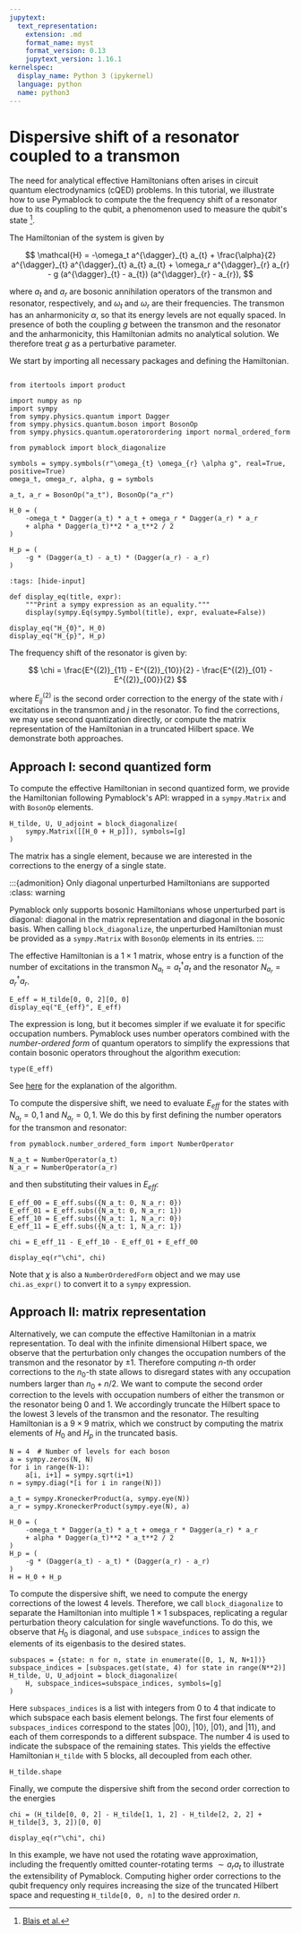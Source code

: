 ```yaml
---
jupytext:
  text_representation:
    extension: .md
    format_name: myst
    format_version: 0.13
    jupytext_version: 1.16.1
kernelspec:
  display_name: Python 3 (ipykernel)
  language: python
  name: python3
---
```


# Dispersive shift of a resonator coupled to a transmon

The need for analytical effective Hamiltonians often arises in circuit quantum electrodynamics (cQED) problems.
In this tutorial, we illustrate how to use Pymablock to compute the the frequency shift of a resonator due to its coupling to the qubit, a phenomenon used to measure the qubit's state [^1^].

[^1^]: [Blais et al.](https://journals.aps.org/pra/abstract/10.1103/PhysRevA.69.062320)

The Hamiltonian of the system is given by

$$
    \mathcal{H} =
    -\omega_t a^{\dagger}_{t} a_{t}
    + \frac{\alpha}{2} a^{\dagger}_{t} a^{\dagger}_{t} a_{t} a_{t} +
    \omega_r a^{\dagger}_{r} a_{r} -
    g (a^{\dagger}_{t} - a_{t}) (a^{\dagger}_{r} - a_{r}),
$$

where $a_t$ and $a_r$ are bosonic annihilation operators of the transmon and resonator, respectively, and $\omega_t$ and $\omega_r$ are their frequencies.
The transmon has an anharmonicity $\alpha$, so that its energy levels are not equally spaced.
In presence of both the coupling $g$ between the transmon and the resonator and the anharmonicity, this Hamiltonian admits no analytical solution.
We therefore treat $g$ as a perturbative parameter.

We start by importing all necessary packages and defining the Hamiltonian.

```{code-cell} ipython3

from itertools import product

import numpy as np
import sympy
from sympy.physics.quantum import Dagger
from sympy.physics.quantum.boson import BosonOp
from sympy.physics.quantum.operatorordering import normal_ordered_form

from pymablock import block_diagonalize

symbols = sympy.symbols(r"\omega_{t} \omega_{r} \alpha g", real=True, positive=True)
omega_t, omega_r, alpha, g = symbols

a_t, a_r = BosonOp("a_t"), BosonOp("a_r")

H_0 = (
    -omega_t * Dagger(a_t) * a_t + omega_r * Dagger(a_r) * a_r
    + alpha * Dagger(a_t)**2 * a_t**2 / 2
)

H_p = (
    -g * (Dagger(a_t) - a_t) * (Dagger(a_r) - a_r)
)
```


```{code-cell} ipython3
:tags: [hide-input]

def display_eq(title, expr):
    """Print a sympy expression as an equality."""
    display(sympy.Eq(sympy.Symbol(title), expr, evaluate=False))

display_eq("H_{0}", H_0)
display_eq("H_{p}", H_p)
```

The frequency shift of the resonator is given by:

$$
\chi = \frac{E^{(2)}_{11} - E^{(2)}_{10}}{2} - \frac{E^{(2)}_{01} - E^{(2)}_{00}}{2}
$$

where $E^{(2)}_{ij}$ is the second order correction to the energy of the state with $i$ excitations in the transmon and $j$ in the resonator.
To find the corrections, we may use second quantization directly, or compute the matrix representation of the Hamiltonian in a truncated Hilbert space.
We demonstrate both approaches.

## Approach I: second quantized form

To compute the effective Hamiltonian in second quantized form, we provide the Hamiltonian following Pymablock's API: wrapped in a `sympy.Matrix` and with `BosonOp` elements.

```{code-cell} ipython3
H_tilde, U, U_adjoint = block_diagonalize(
    sympy.Matrix([[H_0 + H_p]]), symbols=[g]
)
```

The matrix has a single element, because we are interested in the corrections to the energy of a single state.

:::{admonition} Only diagonal unperturbed Hamiltonians are supported
:class: warning

Pymablock only supports bosonic Hamiltonians whose unperturbed part is diagonal: diagonal in the matrix representation and diagonal in the bosonic basis.
When calling `block_diagonalize`, the unperturbed Hamiltonian must be provided as a `sympy.Matrix` with `BosonOp` elements in its entries.
:::

The effective Hamiltonian is a $1 \times 1$ matrix, whose entry is a function of the number of excitations in the transmon $N_{a_t} = a_t^\dagger a_t$ and the resonator $N_{a_r} = a_r^\dagger a_r$.

```{code-cell} ipython3
E_eff = H_tilde[0, 0, 2][0, 0]
display_eq("E_{eff}", E_eff)
```

The expression is long, but it becomes simpler if we evaluate it for specific occupation numbers.
Pymablock uses number operators combined with the *number-ordered form* of quantum operators to simplify the expressions that contain bosonic operators throughout the algorithm execution:

```{code-cell} ipython3
type(E_eff)
```

See [here](../second_quantization.md) for the explanation of the algorithm.

To compute the dispersive shift, we need to evaluate $E_{eff}$ for the states with $N_{a_t} = 0, 1$ and $N_{a_r} = 0, 1$.
We do this by first defining the number operators for the transmon and resonator:

```{code-cell} ipython3
from pymablock.number_ordered_form import NumberOperator

N_a_t = NumberOperator(a_t)
N_a_r = NumberOperator(a_r)
```

and then substituting their values in $E_{eff}$:

```{code-cell} ipython3
E_eff_00 = E_eff.subs({N_a_t: 0, N_a_r: 0})
E_eff_01 = E_eff.subs({N_a_t: 0, N_a_r: 1})
E_eff_10 = E_eff.subs({N_a_t: 1, N_a_r: 0})
E_eff_11 = E_eff.subs({N_a_t: 1, N_a_r: 1})

chi = E_eff_11 - E_eff_10 - E_eff_01 + E_eff_00

display_eq(r"\chi", chi)
```

Note that $\chi$ is also a `NumberOrderedForm` object and we may use `chi.as_expr()` to convert it to a `sympy` expression.

## Approach II: matrix representation

Alternatively, we can compute the effective Hamiltonian in a matrix representation.
To deal with the infinite dimensional Hilbert space, we observe that the perturbation only changes the occupation numbers of the transmon and the resonator by $\pm 1$.
Therefore computing $n$-th order corrections to the $n_0$-th state allows to disregard states with any occupation numbers larger than $n_0 + n/2$.
We want to compute the second order correction to the levels with occupation numbers of either the transmon or the resonator being $0$ and $1$.
We accordingly truncate the Hilbert space to the lowest 3 levels of the transmon and the resonator.
The resulting Hamiltonian is a $9 \times 9$ matrix, which we construct by computing the matrix elements of $H_0$ and $H_p$ in the truncated basis.

```{code-cell} ipython3
N = 4  # Number of levels for each boson
a = sympy.zeros(N, N)
for i in range(N-1):
    a[i, i+1] = sympy.sqrt(i+1)
n = sympy.diag(*[i for i in range(N)])

a_t = sympy.KroneckerProduct(a, sympy.eye(N))
a_r = sympy.KroneckerProduct(sympy.eye(N), a)

H_0 = (
    -omega_t * Dagger(a_t) * a_t + omega_r * Dagger(a_r) * a_r
    + alpha * Dagger(a_t)**2 * a_t**2 / 2
)
H_p = (
    -g * (Dagger(a_t) - a_t) * (Dagger(a_r) - a_r)
)
H = H_0 + H_p
```

To compute the dispersive shift, we need to compute the energy corrections of the lowest $4$ levels.
Therefore, we call `block_diagonalize` to separate the Hamiltonian into multiple $1 \times 1$ subspaces, replicating a regular perturbation theory calculation for single wavefunctions.
To do this, we observe that $H_0$ is diagonal, and use `subspace_indices` to assign the elements of its eigenbasis to the desired states.

```{code-cell} ipython3
subspaces = {state: n for n, state in enumerate([0, 1, N, N+1])}
subspace_indices = [subspaces.get(state, 4) for state in range(N**2)]
H_tilde, U, U_adjoint = block_diagonalize(
    H, subspace_indices=subspace_indices, symbols=[g]
)
```

Here `subspaces_indices` is a list with integers from $0$ to $4$ that indicate to which subspace each basis element belongs.
The first four elements of `subspaces_indices` correspond to the states $|0 0\rangle$, $|1 0\rangle$, $|0 1\rangle$, and $|1 1\rangle$, and each of them corresponds to a different subspace.
The number $4$ is used to indicate the subspace of the remaining states.
This yields the effective Hamiltonian `H_tilde` with $5$ blocks, all decoupled from each other.

```{code-cell} ipython3
H_tilde.shape
```

Finally, we compute the dispersive shift from the second order correction to the energies

```{code-cell} ipython3
chi = (H_tilde[0, 0, 2] - H_tilde[1, 1, 2] - H_tilde[2, 2, 2] + H_tilde[3, 3, 2])[0, 0]

display_eq(r"\chi", chi)
```

In this example, we have not used the rotating wave approximation, including the frequently omitted counter-rotating terms $\sim a_{r} a_{t}$ to illustrate the extensibility of Pymablock.
Computing higher order corrections to the qubit frequency only requires increasing the size of the truncated Hilbert space and requesting `H_tilde[0, 0, n]` to the desired order $n$.
